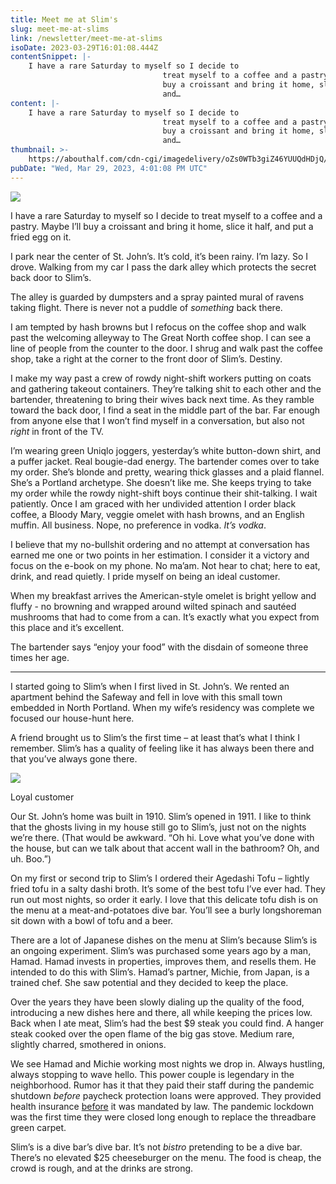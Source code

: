 ```yaml
---
title: Meet me at Slim's
slug: meet-me-at-slims
link: /newsletter/meet-me-at-slims
isoDate: 2023-03-29T16:01:08.444Z
contentSnippet: |-
    I have a rare Saturday to myself so I decide to
                                  treat myself to a coffee and a pastry. Maybe I’ll
                                  buy a croissant and bring it home, slice it half,
                                  and…
content: |-
    I have a rare Saturday to myself so I decide to
                                  treat myself to a coffee and a pastry. Maybe I’ll
                                  buy a croissant and bring it home, slice it half,
                                  and…
thumbnail: >-
    https://abouthalf.com/cdn-cgi/imagedelivery/oZs0WTb3giZ46YUUQdHDjQ/d0a15ecc-9292-4299-f893-e767d7873d00/width=1200,format=auto
pubDate: "Wed, Mar 29, 2023, 4:01:08 PM UTC"
---
```


![](https://abouthalf.com/cdn-cgi/imagedelivery/oZs0WTb3giZ46YUUQdHDjQ/0335ca68-6097-41ae-8c51-f6a398338c00/width=1200,format=auto)

I have a rare Saturday to myself so I decide to treat myself to a coffee and a pastry. Maybe I’ll buy a croissant and bring it home, slice it half, and put a fried egg on it.

I park near the center of St. John’s. It’s cold, it’s been rainy. I’m lazy. So I drove. Walking from my car I pass the dark alley which protects the secret back door to Slim’s.

The alley is guarded by dumpsters and a spray painted mural of ravens taking flight. There is never not a puddle of _something_ back there.

I am tempted by hash browns but I refocus on the coffee shop and walk past the welcoming alleyway to The Great North coffee shop. I can see a line of people from the counter to the door. I shrug and walk past the coffee shop, take a right at the corner to the front door of Slim’s. Destiny.

I make my way past a crew of rowdy night-shift workers putting on coats and gathering takeout containers. They’re talking shit to each other and the bartender, threatening to bring their wives back next time. As they ramble toward the back door, I find a seat in the middle part of the bar. Far enough from anyone else that I won’t find myself in a conversation, but also not _right_ in front of the TV.

I’m wearing green Uniqlo joggers, yesterday’s white button-down shirt, and a puffer jacket. Real bougie-dad energy. The bartender comes over to take my order. She’s blonde and pretty, wearing thick glasses and a plaid flannel. She’s a Portland archetype. She doesn’t like me. She keeps trying to take my order while the rowdy night-shift boys continue their shit-talking. I wait patiently. Once I am graced with her undivided attention I order black coffee, a Bloody Mary, veggie omelet with hash browns, and an English muffin. All business. Nope, no preference in vodka. _It’s vodka_.

I believe that my no-bullshit ordering and no attempt at conversation has earned me one or two points in her estimation. I consider it a victory and focus on the e-book on my phone. No ma’am. Not hear to chat; here to eat, drink, and read quietly. I pride myself on being an ideal customer.

When my breakfast arrives the American-style omelet is bright yellow and fluffy - no browning and wrapped around wilted spinach and sautéed mushrooms that had to come from a can. It’s exactly what you expect from this place and it’s excellent.

The bartender says “enjoy your food” with the disdain of someone three times her age.

---

I started going to Slim’s when I first lived in St. John’s. We rented an apartment behind the Safeway and fell in love with this small town embedded in North Portland. When my wife’s residency was complete we focused our house-hunt here.

A friend brought us to Slim’s the first time – at least that’s what I think I remember. Slim’s has a quality of feeling like it has always been there and that you’ve always gone there.

![](https://abouthalf.com/cdn-cgi/imagedelivery/oZs0WTb3giZ46YUUQdHDjQ/ebcaffa9-5c91-4de1-ca76-b05dc3fcca00/width=1200,format=auto)

Loyal customer

Our St. John’s home was built in 1910. Slim’s opened in 1911. I like to think that the ghosts living in my house still go to Slim’s, just not on the nights we’re there. (That would be awkward. “Oh hi. Love what you’ve done with the house, but can we talk about that accent wall in the bathroom? Oh, and uh. Boo.”)

On my first or second trip to Slim’s I ordered their Agedashi Tofu – lightly fried tofu in a salty dashi broth. It’s some of the best tofu I’ve ever had. They run out most nights, so order it early. I love that this delicate tofu dish is on the menu at a meat-and-potatoes dive bar. You’ll see a burly longshoreman sit down with a bowl of tofu and a beer.

There are a lot of Japanese dishes on the menu at Slim’s because Slim’s is an ongoing experiment. Slim’s was purchased some years ago by a man, Hamad. Hamad invests in properties, improves them, and resells them. He intended to do this with Slim’s. Hamad’s partner, Michie, from Japan, is a trained chef. She saw potential and they decided to keep the place.

Over the years they have been slowly dialing up the quality of the food, introducing a new dishes here and there, all while keeping the prices low. Back when I ate meat, Slim’s had the best $9 steak you could find. A hanger steak cooked over the open flame of the big gas stove. Medium rare, slightly charred, smothered in onions.

We see Hamad and Michie working most nights we drop in. Always hustling, always stopping to wave hello. This power couple is legendary in the neighborhood. Rumor has it that they paid their staff during the pandemic shutdown _before_ paycheck protection loans were approved. They provided health insurance [before](https://www.portlandmercury.com/Feature/2016/03/09/17741649/slims-a-105-year-history-and-some-of-portlands-best-bar-food) it was mandated by law. The pandemic lockdown was the first time they were closed long enough to replace the threadbare green carpet.

Slim’s is a dive bar’s dive bar. It’s not _bistro_ pretending to be a dive bar. There’s no elevated $25 cheeseburger on the menu. The food is cheap, the crowd is rough, and at the drinks are strong.
